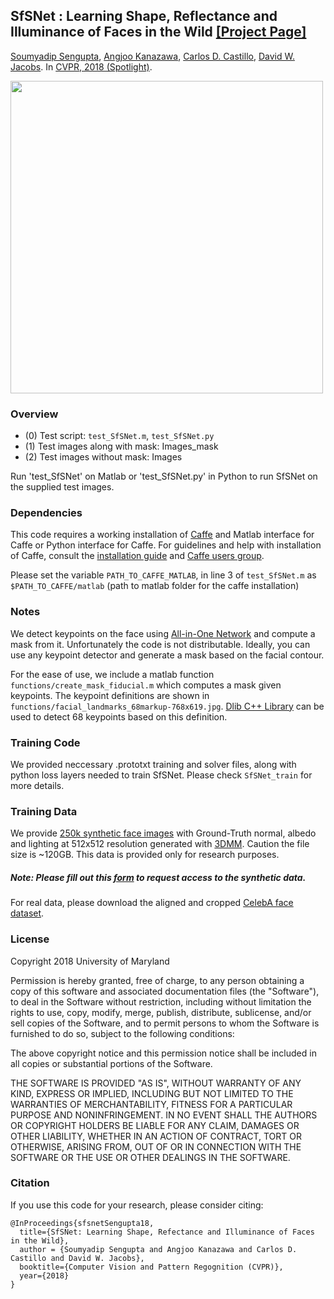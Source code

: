 <!--<h3><b>SfSNet</b></h3>-->
## <b>SfSNet : Learning Shape, Reflectance and Illuminance of Faces in the Wild</b> [[Project Page]](http://senguptaumd.github.io/SfSNet/) <br>
[Soumyadip Sengupta](http://legacydirs.umiacs.umd.edu/~sengupta/), [Angjoo Kanazawa](http://www.cs.berkeley.edu/~kanazawa/), [Carlos D. Castillo](http://legacydirs.umiacs.umd.edu/~carlos/), [David W. Jacobs](https://www.cs.umd.edu/~djacobs/). In [CVPR, 2018 (Spotlight)](https://arxiv.org/pdf/1712.01261.pdf).

<img src="https://github.com/senguptaumd/SfSNet/blob/gh-pages/resources/Teaser1.png" width="500px" >

### Overview
 - (0) Test script: `test_SfSNet.m`, `test_SfSNet.py`
 - (1) Test images along with mask: Images_mask
 - (2) Test images without mask: Images
 
Run 'test_SfSNet' on Matlab or 'test_SfSNet.py' in Python to run SfSNet on the supplied test images. 

### Dependencies ###
This code requires a working installation of [Caffe](http://caffe.berkeleyvision.org/) and Matlab interface for Caffe or Python interface for Caffe. For guidelines and help with installation of Caffe, consult the [installation guide](http://caffe.berkeleyvision.org/) and [Caffe users group](https://groups.google.com/forum/#!forum/caffe-users).

Please set the variable `PATH_TO_CAFFE_MATLAB`, in line 3 of `test_SfSNet.m` as `$PATH_TO_CAFFE/matlab` (path to matlab folder for the caffe installation)

### Notes
We detect keypoints on the face using <a href="https://arxiv.org/abs/1611.00851">All-in-One Network</a> and compute a mask from it. Unfortunately the code is not distributable. Ideally, you can use any keypoint detector and generate a mask based on the facial contour.

For the ease of use, we include a matlab function `functions/create_mask_fiducial.m` which computes a mask given keypoints. The keypoint definitions are shown in `functions/facial_landmarks_68markup-768x619.jpg`. [Dlib C++ Library](http://dlib.net/) can be used to detect 68 keypoints based on this definition.

### Training Code
We provided neccessary .prototxt training and solver files, along with python loss layers needed to train SfSNet. Please check `SfSNet_train` for more details.

### Training Data
We provide [250k synthetic face images](https://drive.google.com/file/d/1UQONt9Usk3PKztSIoXeNUEUqD5s6z69e/view?usp=sharing) with Ground-Truth normal, albedo and lighting at 512x512 resolution generated with [3DMM](http://gravis.dmi.unibas.ch/Sigg99.html). Caution the file size is ~120GB. This data is provided only for research purposes.

##### Note: Please fill out this [form](https://goo.gl/forms/lLTaT4KYgGQAmBhh2) to request access to the synthetic data.

For real data, please download the aligned and cropped [CelebA face dataset](http://mmlab.ie.cuhk.edu.hk/projects/CelebA.html).

### License
Copyright 2018 University of Maryland

Permission is hereby granted, free of charge, to any person obtaining a copy of this software and associated documentation files (the "Software"), to deal in the Software without restriction, including without limitation the rights to use, copy, modify, merge, publish, distribute, sublicense, and/or sell copies of the Software, and to permit persons to whom the Software is furnished to do so, subject to the following conditions:

The above copyright notice and this permission notice shall be included in all copies or substantial portions of the Software.

THE SOFTWARE IS PROVIDED "AS IS", WITHOUT WARRANTY OF ANY KIND, EXPRESS OR IMPLIED, INCLUDING BUT NOT LIMITED TO THE WARRANTIES OF MERCHANTABILITY, FITNESS FOR A PARTICULAR PURPOSE AND NONINFRINGEMENT. IN NO EVENT SHALL THE AUTHORS OR COPYRIGHT HOLDERS BE LIABLE FOR ANY CLAIM, DAMAGES OR OTHER LIABILITY, WHETHER IN AN ACTION OF CONTRACT, TORT OR OTHERWISE, ARISING FROM, OUT OF OR IN CONNECTION WITH THE SOFTWARE OR THE USE OR OTHER DEALINGS IN THE SOFTWARE.


### Citation
If you use this code for your research, please consider citing:
```
@InProceedings{sfsnetSengupta18,
  title={SfSNet: Learning Shape, Refectance and Illuminance of Faces in the Wild},
  author = {Soumyadip Sengupta and Angjoo Kanazawa and Carlos D. Castillo and David W. Jacobs},
  booktitle={Computer Vision and Pattern Regognition (CVPR)},
  year={2018}
}
```

